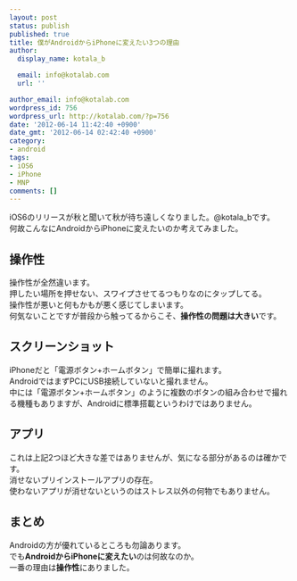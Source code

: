 ```yaml
---
layout: post
status: publish
published: true
title: 僕がAndroidからiPhoneに変えたい3つの理由
author:
  display_name: kotala_b

  email: info@kotalab.com
  url: ''

author_email: info@kotalab.com
wordpress_id: 756
wordpress_url: http://kotalab.com/?p=756
date: '2012-06-14 11:42:40 +0900'
date_gmt: '2012-06-14 02:42:40 +0900'
category:
- android
tags:
- iOS6
- iPhone
- MNP
comments: []
---
```

<p>iOS6のリリースが秋と聞いて秋が待ち遠しくなりました。@kotala_bです。<br />
何故こんなにAndroidからiPhoneに変えたいのか考えてみました。<br />
<!--more--></p>
<h2>操作性</h2>
<p>操作性が全然違います。<br />
押したい場所を押せない、スワイプさせてるつもりなのにタップしてる。<br />
操作性が悪いと何もかもが悪く感じてしまいます。<br />
何気ないことですが普段から触ってるからこそ、<strong>操作性の問題は大きい</strong>です。</p>
<h2>スクリーンショット</h2>
<p>iPhoneだと「電源ボタン+ホームボタン」で簡単に撮れます。<br />
AndroidではまずPCにUSB接続していないと撮れません。<br />
中には「電源ボタン+ホームボタン」のように複数のボタンの組み合わせで撮れる機種もありますが、Androidに標準搭載というわけではありません。</p>
<h2>アプリ</h2>
<p>これは上記2つほど大きな差ではありませんが、気になる部分があるのは確かです。<br />
消せないプリインストールアプリの存在。<br />
使わないアプリが消せないというのはストレス以外の何物でもありません。</p>
<h2>まとめ</h2>
<p>Androidの方が優れているところも勿論あります。<br />
でも<strong>AndroidからiPhoneに変えたい</strong>のは何故なのか。<br />
一番の理由は<strong>操作性</strong>にありました。</p>
